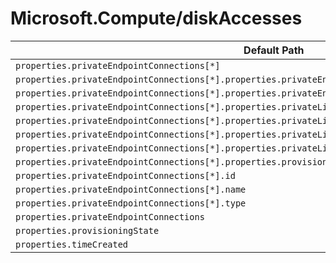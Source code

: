 # Microsoft.Compute/diskAccesses

| Default Path | Alias |
|---|---|
| `properties.privateEndpointConnections[*]` | `Microsoft.Compute/diskAccesses/privateEndpointConnections[*]` |
| `properties.privateEndpointConnections[*].properties.privateEndpoint` | `Microsoft.Compute/diskAccesses/privateEndpointConnections[*].privateEndpoint` |
| `properties.privateEndpointConnections[*].properties.privateEndpoint.id` | `Microsoft.Compute/diskAccesses/privateEndpointConnections[*].privateEndpoint.id` |
| `properties.privateEndpointConnections[*].properties.privateLinkServiceConnectionState` | `Microsoft.Compute/diskAccesses/privateEndpointConnections[*].privateLinkServiceConnectionState` |
| `properties.privateEndpointConnections[*].properties.privateLinkServiceConnectionState.status` | `Microsoft.Compute/diskAccesses/privateEndpointConnections[*].privateLinkServiceConnectionState.status` |
| `properties.privateEndpointConnections[*].properties.privateLinkServiceConnectionState.description` | `Microsoft.Compute/diskAccesses/privateEndpointConnections[*].privateLinkServiceConnectionState.description` |
| `properties.privateEndpointConnections[*].properties.privateLinkServiceConnectionState.actionsRequired` | `Microsoft.Compute/diskAccesses/privateEndpointConnections[*].privateLinkServiceConnectionState.actionsRequired` |
| `properties.privateEndpointConnections[*].properties.provisioningState` | `Microsoft.Compute/diskAccesses/privateEndpointConnections[*].provisioningState` |
| `properties.privateEndpointConnections[*].id` | `Microsoft.Compute/diskAccesses/privateEndpointConnections[*].id` |
| `properties.privateEndpointConnections[*].name` | `Microsoft.Compute/diskAccesses/privateEndpointConnections[*].name` |
| `properties.privateEndpointConnections[*].type` | `Microsoft.Compute/diskAccesses/privateEndpointConnections[*].type` |
| `properties.privateEndpointConnections` | `Microsoft.Compute/diskAccesses/privateEndpointConnections` |
| `properties.provisioningState` | `Microsoft.Compute/diskAccesses/provisioningState` |
| `properties.timeCreated` | `Microsoft.Compute/diskAccesses/timeCreated` |

